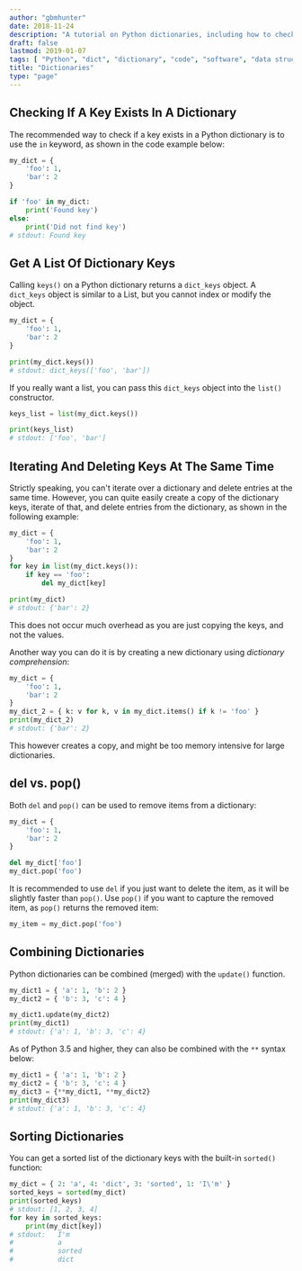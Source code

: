 ```yaml
---
author: "gbmhunter"
date: 2018-11-24
description: "A tutorial on Python dictionaries, including how to check if keys exits, delete items while iterating, and more."
draft: false
lastmod: 2019-01-07
tags: [ "Python", "dict", "dictionary", "code", "software", "data structure", "container", "iteration" ]
title: "Dictionaries"
type: "page"
---
```


## Checking If A Key Exists In A Dictionary

The recommended way to check if a key exists in a Python dictionary is to use the `in` keyword, as shown in the code example below:

```python
my_dict = {
    'foo': 1,
    'bar': 2
}

if 'foo' in my_dict:
    print('Found key')
else:
    print('Did not find key')
# stdout: Found key
```

## Get A List Of Dictionary Keys

Calling `keys()` on a Python dictionary returns a `dict_keys` object. A `dict_keys` object is similar to a List, but you cannot index or modify the object.

```python
my_dict = {
    'foo': 1,
    'bar': 2
}

print(my_dict.keys())
# stdout: dict_keys(['foo', 'bar'])
```

If you really want a list, you can pass this `dict_keys` object into the `list()` constructor.

```python
keys_list = list(my_dict.keys())

print(keys_list)
# stdout: ['foo', 'bar']
```

## Iterating And Deleting Keys At The Same Time

Strictly speaking, you can't iterate over a dictionary and delete entries at the same time. However, you can quite easily create a copy of the dictionary keys, iterate of that, and delete entries from the dictionary, as shown in the following example:

```python
my_dict = {
    'foo': 1,
    'bar': 2
}
for key in list(my_dict.keys()):
    if key == 'foo':
        del my_dict[key]

print(my_dict)
# stdout: {'bar': 2}
```

This does not occur much overhead as you are just copying the keys, and not the values.

Another way you can do it is by creating a new dictionary using _dictionary comprehension_:

```python
my_dict = {
    'foo': 1,
    'bar': 2
}
my_dict_2 = { k: v for k, v in my_dict.items() if k != 'foo' }
print(my_dict_2)
# stdout: {'bar': 2}
```

This however creates a copy, and might be too memory intensive for large dictionaries.

## del vs. pop()

Both `del` and `pop()` can be used to remove items from a dictionary:

```python
my_dict = {
    'foo': 1,
    'bar': 2
}

del my_dict['foo']
my_dict.pop('foo')
```

It is recommended to use `del` if you just want to delete the item, as it will be slightly faster than `pop()`. Use `pop()` if you want to capture the removed item, as `pop()` returns the removed item:

```python
my_item = my_dict.pop('foo')
```

## Combining Dictionaries

Python dictionaries can be combined (merged) with the `update()` function.

```python
my_dict1 = { 'a': 1, 'b': 2 }
my_dict2 = { 'b': 3, 'c': 4 }

my_dict1.update(my_dict2)
print(my_dict1)
# stdout: {'a': 1, 'b': 3, 'c': 4}
```

As of Python 3.5 and higher, they can also be combined with the `**` syntax below:

```python
my_dict1 = { 'a': 1, 'b': 2 }
my_dict2 = { 'b': 3, 'c': 4 }
my_dict3 = {**my_dict1, **my_dict2}
print(my_dict3)
# stdout: {'a': 1, 'b': 3, 'c': 4}
```

## Sorting Dictionaries

You can get a sorted list of the dictionary keys with the built-in `sorted()` function:

```python
my_dict = { 2: 'a', 4: 'dict', 3: 'sorted', 1: 'I\'m' }
sorted_keys = sorted(my_dict)
print(sorted_keys)
# stdout: [1, 2, 3, 4]
for key in sorted_keys:
    print(my_dict[key])
# stdout:   I'm
#           a
#           sorted
#           dict
```